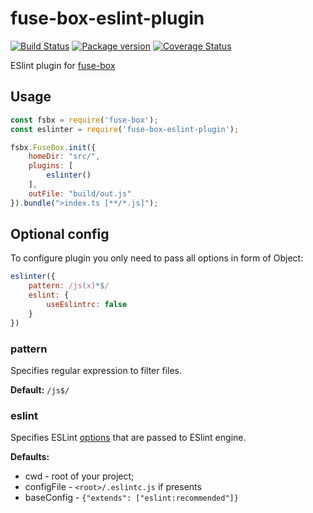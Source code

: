 # fuse-box-eslint-plugin

[![Build Status](https://travis-ci.org/DoumanAsh/fuse-box-eslint-plugin.svg?branch=master)](https://travis-ci.org/DoumanAsh/fuse-box-eslint-plugin)
[![Package version](https://img.shields.io/npm/v/fuse-box-eslint-plugin.svg)](https://npmjs.org/package/fuse-box-eslint-plugin)
[![Coverage Status](https://coveralls.io/repos/github/DoumanAsh/fuse-box-eslint-plugin/badge.svg?branch=master)](https://coveralls.io/github/DoumanAsh/fuse-box-eslint-plugin?branch=master)

ESlint plugin for [fuse-box](https://github.com/fuse-box/fuse-box)

## Usage

```js
const fsbx = require('fuse-box');
const eslinter = require('fuse-box-eslint-plugin');

fsbx.FuseBox.init({
    homeDir: "src/",
    plugins: [
        eslinter()
    ],
    outFile: "build/out.js"
}).bundle(">index.ts [**/*.js]");
```

## Optional config

To configure plugin you only need to pass all options in form of Object:

```js
eslinter({
    pattern: /js(x)*$/
    eslint: {
        useEslintrc: false
    }
})
```

### pattern

Specifies regular expression to filter files.

**Default:** `/js$/`

### eslint

Specifies ESLint [options](http://eslint.org/docs/developer-guide/nodejs-api#cliengine) that are passed to ESlint engine.

**Defaults:**

* cwd - root of your project;
* configFile - `<root>/.eslintc.js` if presents
* baseConfig - `{"extends": ["eslint:recommended"]}`
